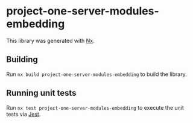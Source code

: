 # project-one-server-modules-embedding

This library was generated with [Nx](https://nx.dev).

## Building

Run `nx build project-one-server-modules-embedding` to build the library.

## Running unit tests

Run `nx test project-one-server-modules-embedding` to execute the unit tests via [Jest](https://jestjs.io).
